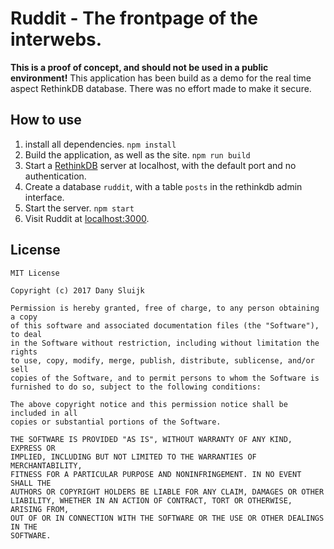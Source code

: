# Ruddit - The frontpage of the interwebs.
**This is a proof of concept, and should not be used in a public environment!**
This application has been build as a demo for the real time aspect RethinkDB database.
There was no effort made to make it secure.

## How to use
1. install all dependencies.
``npm install``
2. Build the application, as well as the site.
``npm run build``
3. Start a [RethinkDB](https://rethinkdb.com/docs/start-a-server/) server at localhost, with the default port and no authentication.
4. Create a database `ruddit`, with a table `posts` in the rethinkdb admin interface.
5. Start the server.
``npm start``
6. Visit Ruddit at [localhost:3000](127.0.0.1:3000).

## License
```
MIT License

Copyright (c) 2017 Dany Sluijk

Permission is hereby granted, free of charge, to any person obtaining a copy
of this software and associated documentation files (the "Software"), to deal
in the Software without restriction, including without limitation the rights
to use, copy, modify, merge, publish, distribute, sublicense, and/or sell
copies of the Software, and to permit persons to whom the Software is
furnished to do so, subject to the following conditions:

The above copyright notice and this permission notice shall be included in all
copies or substantial portions of the Software.

THE SOFTWARE IS PROVIDED "AS IS", WITHOUT WARRANTY OF ANY KIND, EXPRESS OR
IMPLIED, INCLUDING BUT NOT LIMITED TO THE WARRANTIES OF MERCHANTABILITY,
FITNESS FOR A PARTICULAR PURPOSE AND NONINFRINGEMENT. IN NO EVENT SHALL THE
AUTHORS OR COPYRIGHT HOLDERS BE LIABLE FOR ANY CLAIM, DAMAGES OR OTHER
LIABILITY, WHETHER IN AN ACTION OF CONTRACT, TORT OR OTHERWISE, ARISING FROM,
OUT OF OR IN CONNECTION WITH THE SOFTWARE OR THE USE OR OTHER DEALINGS IN THE
SOFTWARE.
```

